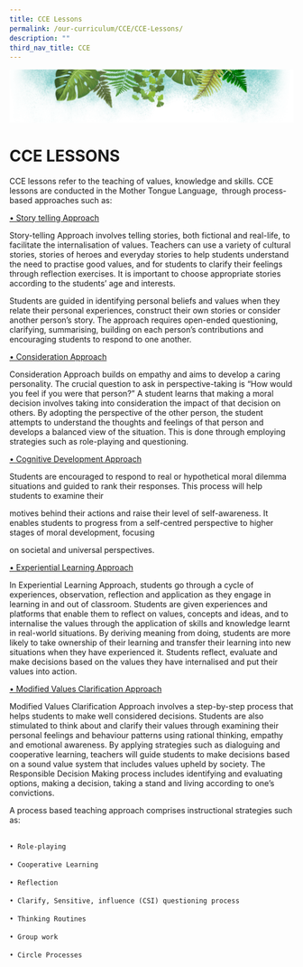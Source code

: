 ```yaml
---
title: CCE Lessons
permalink: /our-curriculum/CCE/CCE-Lessons/
description: ""
third_nav_title: CCE
---
```

![](/images/Banner.png)

# **CCE LESSONS**

CCE lessons refer to the teaching of values, knowledge and skills. CCE lessons are conducted in the Mother Tongue Language,  through process-based approaches such as:


<u> • Story telling Approach </u>

Story-telling Approach involves telling stories, both fictional and real-life, to facilitate the internalisation of values. Teachers can use a variety of cultural stories, stories of heroes and everyday stories to help students understand the need to practise good values, and for students to clarify their feelings through reflection exercises. It is important to choose appropriate stories according to the students’ age and interests.

  

Students are guided in identifying personal beliefs and values when they relate their personal experiences, construct their own stories or consider another person’s story. The approach requires open-ended questioning, clarifying, summarising, building on each person’s contributions and encouraging students to respond to one another.

  

<u> • Consideration Approach </u>

Consideration Approach builds on empathy and aims to develop a caring personality. The crucial question to ask in perspective-taking is “How would you feel if you were that person?” A student learns that making a moral decision involves taking into consideration the impact of that decision on others. By adopting the perspective of the other person, the student attempts to understand the thoughts and feelings of that person and develops a balanced view of the situation. This is done through employing strategies such as role-playing and questioning.

  
<u> • Cognitive Development Approach </u>


Students are encouraged to respond to real or hypothetical moral dilemma situations and guided to rank their responses. This process will help students to examine their  

motives behind their actions and raise their level of self-awareness. It enables students to progress from a self-centred perspective to higher stages of moral development, focusing

on societal and universal perspectives.

  
<u> • Experiential Learning Approach </u>


In Experiential Learning Approach, students go through a cycle of experiences, observation, reflection and application as they engage in learning in and out of classroom. Students are given experiences and platforms that enable them to reflect on values, concepts and ideas, and to internalise the values through the application of skills and knowledge learnt in real-world situations. By deriving meaning from doing, students are more likely to take ownership of their learning and transfer their learning into new situations when they have experienced it. Students reflect, evaluate and make decisions based on the values they have internalised and put their values into action.

  
<u> • Modified Values Clarification Approach </u>


Modified Values Clarification Approach involves a step-by-step process that helps students to make well considered decisions. Students are also stimulated to think about and clarify their values through examining their personal feelings and behaviour patterns using rational thinking, empathy and emotional awareness. By applying strategies such as dialoguing and cooperative learning, teachers will guide students to make decisions based on a sound value system that includes values upheld by society. The Responsible Decision Making process includes identifying and evaluating options, making a decision, taking a stand and living according to one’s convictions.

  

  

A process based teaching approach comprises instructional strategies such as:

```

• Role-playing

• Cooperative Learning

• Reflection

• Clarify, Sensitive, influence (CSI) questioning process

• Thinking Routines

• Group work

• Circle Processes

```